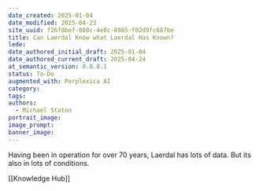 ```yaml
---
date_created: 2025-01-04
date_modified: 2025-04-23
site_uuid: f26f8bef-088c-4e8c-8985-f02d9fc687be
title: Can Laerdal Know what Laerdal Has Known?
lede: 
date_authored_initial_draft: 2025-01-04
date_authored_current_draft: 2025-04-24
at_semantic_version: 0.0.0.1
status: To-Do
augmented_with: Perplexica AI
category: 
tags:
authors:
  - Michael Staton
portrait_image: 
image_prompt: 
banner_image:
---
```

Having been in operation for over 70 years, Laerdal has lots of data. But its also in lots of conditions.  

[[Knowledge Hub]]